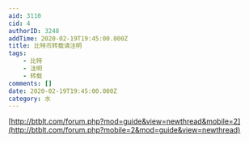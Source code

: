 ```yaml
---
aid: 3110
cid: 4
authorID: 3248
addTime: 2020-02-19T19:45:00.000Z
title: 比特币转载请注明
tags:
    - 比特
    - 注明
    - 转载
comments: []
date: 2020-02-19T19:45:00.000Z
category: 水
---
```


[http://btblt.com/forum.php?mod=guide&view=newthread&mobile=2](http://btblt.com/forum.php?mobile=2&mod=guide&view=newthread)
